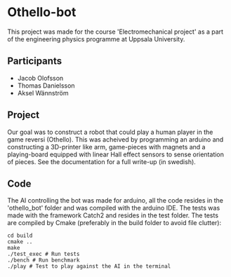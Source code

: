 # Othello-bot
This project was made for the course 'Electromechanical project' as a part of the engineering physics programme at Uppsala University.
## Participants
* Jacob Olofsson
* Thomas Danielsson
* Aksel Wännström
## Project
Our goal was to construct a robot that could play a human player in the game reversi (Othello).
This was acheived by programming an arduino and constructing a 3D-printer like arm, game-pieces with magnets and a playing-board equipped with linear Hall effect sensors to sense orientation of pieces.
See the documentation for a full write-up (in swedish).
## Code
The AI controlling the bot was made for arduino, all the code resides in the 'othello\_bot' folder and was compiled with the arduino IDE.
The tests was made with the framework Catch2 and resides in the test folder.
The tests are compiled by Cmake (preferably in the build folder to avoid file clutter):
```
cd build
cmake ..
make
./test_exec # Run tests
./bench # Run benchmark
./play # Test to play against the AI in the terminal
```

